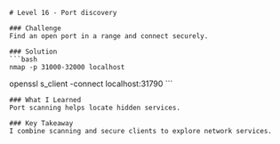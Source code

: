     # Level 16 - Port discovery

    ### Challenge
    Find an open port in a range and connect securely.

    ### Solution
    ```bash
    nmap -p 31000-32000 localhost
openssl s_client -connect localhost:31790
    ```

    ### What I Learned
    Port scanning helps locate hidden services.

    ### Key Takeaway
    I combine scanning and secure clients to explore network services.
